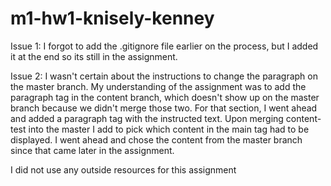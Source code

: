 # m1-hw1-knisely-kenney

Issue 1: I forgot to add the .gitignore file earlier on the process, but I added it at the end so its still in the assignment.

Issue 2: I wasn't certain about the instructions to change the paragraph on the master branch. My understanding of the assignment was to add the paragraph tag in the content branch, which doesn't show up on the master branch because we didn't merge those two. For that section, I went ahead and added a paragraph tag with the instructed text. Upon merging content-test into the master I add to pick which content in the main tag had to be displayed. I went ahead and chose the content from the master branch since that came later in the assignment. 


I did not use any outside resources for this assignment
